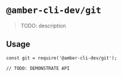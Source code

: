 # `@amber-cli-dev/git`

> TODO: description

## Usage

```
const git = require('@amber-cli-dev/git');

// TODO: DEMONSTRATE API
```
